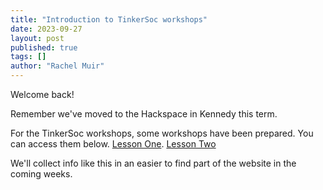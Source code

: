 ```yaml
---
title: "Introduction to TinkerSoc workshops"
date: 2023-09-27
layout: post
published: true
tags: []
author: "Rachel Muir"
---
```


Welcome back!

Remember we've moved to the Hackspace in Kennedy this term.

For the TinkerSoc workshops, some workshops have been prepared. You can access them below.
[Lesson One](https://drive.google.com/file/d/1e_mnXeEv4VZOmMrGaFHMhLB0Mk78D5Qt/view).
[Lesson Two](https://drive.google.com/file/d/14YTmm6XP6hYJAGnErgIh_2NGiqpLdw4-/view)

We'll collect info like this in an easier to find part of the website in the coming weeks.
<!--more-->